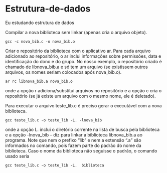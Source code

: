 # Estrutura-de-dados
Eu estudando estrutura de dados


Compilar a nova biblioteca sem linkar (apenas cria o arquivo objeto).
```
gcc -c nova_bib.c -o nova_bib.o
```
Criar o repositório da biblioteca com o aplicativo ar. Para cada arquivo adicionado ao repositório, o ar inclui informações sobre permissões, data e identificação do dono e do grupo. No nosso exemplo, o repositório criado é chamado de libnova_bib.a e só tem um arquivo (se existissem outros arquivos, os nomes seriam colocados após nova_bib.o).
```
ar rc libnova_bib.a nova_bib.o
```
onde a opção r adiciona/substitui arquivos no repositório e a opção c cria o repositório (se já existe um arquivo com o mesmo nome, ele é deletado).

Para executar o arquivo teste_lib.c é preciso gerar o executável com a nova biblioteca.
```
gcc teste_lib.c -o teste_lib -L. -lnova_bib
```
onde a opção L. inclui o diretório corrente na lista de busca pela biblioteca e a opção -lnova_bib – diz para linkar a biblioteca libnova_bib.a ao programa. Note que nem o prefixo “lib” e nem a extensão “.a” são informados no comando, pois fazem parte do padrão do nome da biblioteca. Caso o nome da biblioteca não seguisse o padrão, o comando usado seria
```
gcc teste_lib.c -o teste_lib -L.  biblioteca
```
